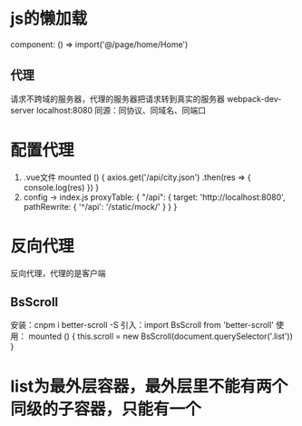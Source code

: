 # js的懒加载
  component: () => import('@/page/home/Home')


## 代理
  请求不跨域的服务器，代理的服务器把请求转到真实的服务器
  webpack-dev-server localhost:8080
  同源：同协议、同域名、同端口

# 配置代理
  1. .vue文件
    mounted () {
      axios.get('/api/city.json')
        .then(res => {
          console.log(res)
        })
    }
  2. config -> index.js
    proxyTable: {
      "/api": {
        target: 'http://localhost:8080',
        pathRewrite: {
          '^/api': '/static/mock/'
        }
      }
    }

# 反向代理
  反向代理，代理的是客户端


## BsScroll
  安装：cnpm i better-scroll -S
  引入：import BsScroll from 'better-scroll'
  使用： mounted () {
          this.scroll = new BsScroll(document.querySelector('.list'))
        }
  # list为最外层容器，最外层里不能有两个同级的子容器，只能有一个
